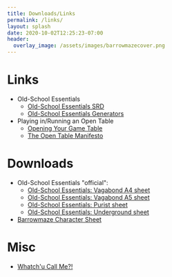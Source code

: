 ```yaml
---
title: Downloads/Links
permalink: /links/
layout: splash
date: 2020-10-02T12:25:23-07:00
header:
  overlay_image: /assets/images/barrowmazecover.png
---
```


# Links

- Old-School Essentials
  - [Old-School Essentials SRD](https://oldschoolessentials.necroticgnome.com/srd/index.php/Main_Page)
  - [Old-School Essentials Generators](https://oldschoolessentials.necroticgnome.com/generators/)
- Playing in/Running an Open Table
  - [Opening Your Game Table](https://thealexandrian.net/wordpress/1223/roleplaying-games/opening-your-game-table)
  - [The Open Table Manifesto](https://thealexandrian.net/wordpress/38643/roleplaying-games/open-table-manifesto)


# Downloads

- Old-School Essentials "official":
  - [Old-School Essentials: Vagabond A4 sheet](./downloads/Old-School_Essentials_-_Vagabond_Character_Sheet_A4_v2.pdf)
  - [Old-School Essentials: Vagabond A5 sheet](./downloads/Old-School_Essentials_-_Vagabond_Character_Sheet_A5_v2.pdf)
  - [Old-School Essentials: Purist sheet](./downloads/Old-School_Essentials_Purist_Character_Sheet.pdf)
  - [Old-School Essentials: Underground sheet](./downloads/Old-School_Essentials_Underground_Character_Sheet.pdf)
- [Barrowmaze Character Sheet](./downloads/BarrowmazeSheet.pdf)

# Misc

- [Whatch'u Call Me?!](/insults)
